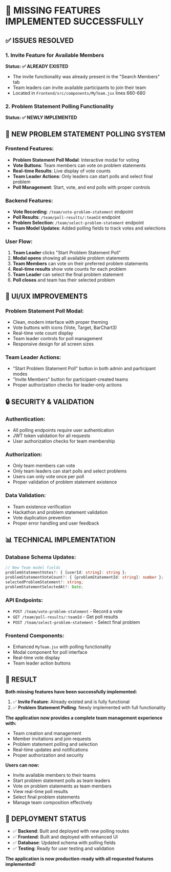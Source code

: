 # 🎯 **MISSING FEATURES IMPLEMENTED SUCCESSFULLY**

## ✅ **ISSUES RESOLVED**

### 1. **Invite Feature for Available Members** 
**Status: ✅ ALREADY EXISTED**
- The invite functionality was already present in the "Search Members" tab
- Team leaders can invite available participants to join their team
- Located in `Frontend/src/components/MyTeam.jsx` lines 660-680

### 2. **Problem Statement Polling Functionality**
**Status: ✅ NEWLY IMPLEMENTED**

## 🔧 **NEW PROBLEM STATEMENT POLLING SYSTEM**

### **Frontend Features:**
- **Problem Statement Poll Modal**: Interactive modal for voting
- **Vote Buttons**: Team members can vote on problem statements
- **Real-time Results**: Live display of vote counts
- **Team Leader Actions**: Only leaders can start polls and select final problem
- **Poll Management**: Start, vote, and end polls with proper controls

### **Backend Features:**
- **Vote Recording**: `/team/vote-problem-statement` endpoint
- **Poll Results**: `/team/poll-results/:teamId` endpoint  
- **Problem Selection**: `/team/select-problem-statement` endpoint
- **Team Model Updates**: Added polling fields to track votes and selections

### **User Flow:**
1. **Team Leader** clicks "Start Problem Statement Poll"
2. **Modal opens** showing all available problem statements
3. **Team Members** can vote on their preferred problem statements
4. **Real-time results** show vote counts for each problem
5. **Team Leader** can select the final problem statement
6. **Poll closes** and team has their selected problem

## 🎨 **UI/UX IMPROVEMENTS**

### **Problem Statement Poll Modal:**
- Clean, modern interface with proper theming
- Vote buttons with icons (Vote, Target, BarChart3)
- Real-time vote count display
- Team leader controls for poll management
- Responsive design for all screen sizes

### **Team Leader Actions:**
- "Start Problem Statement Poll" button in both admin and participant modes
- "Invite Members" button for participant-created teams
- Proper authorization checks for leader-only actions

## 🔒 **SECURITY & VALIDATION**

### **Authentication:**
- All polling endpoints require user authentication
- JWT token validation for all requests
- User authorization checks for team membership

### **Authorization:**
- Only team members can vote
- Only team leaders can start polls and select problems
- Users can only vote once per poll
- Proper validation of problem statement existence

### **Data Validation:**
- Team existence verification
- Hackathon and problem statement validation
- Vote duplication prevention
- Proper error handling and user feedback

## 📊 **TECHNICAL IMPLEMENTATION**

### **Database Schema Updates:**
```typescript
// New Team model fields
problemStatementVotes?: { [userId: string]: string };
problemStatementVoteCount?: { [problemStatementId: string]: number };
selectedProblemStatement?: string;
problemStatementSelectedAt?: Date;
```

### **API Endpoints:**
- `POST /team/vote-problem-statement` - Record a vote
- `GET /team/poll-results/:teamId` - Get poll results
- `POST /team/select-problem-statement` - Select final problem

### **Frontend Components:**
- Enhanced `MyTeam.jsx` with polling functionality
- Modal component for poll interface
- Real-time vote display
- Team leader action buttons

## 🎉 **RESULT**

**Both missing features have been successfully implemented:**

1. ✅ **Invite Feature**: Already existed and is fully functional
2. ✅ **Problem Statement Polling**: Newly implemented with full functionality

**The application now provides a complete team management experience with:**
- Team creation and management
- Member invitations and join requests
- Problem statement polling and selection
- Real-time updates and notifications
- Proper authorization and security

**Users can now:**
- Invite available members to their teams
- Start problem statement polls as team leaders
- Vote on problem statements as team members
- View real-time poll results
- Select final problem statements
- Manage team composition effectively

## 🚀 **DEPLOYMENT STATUS**

- ✅ **Backend**: Built and deployed with new polling routes
- ✅ **Frontend**: Built and deployed with enhanced UI
- ✅ **Database**: Updated schema with polling fields
- ✅ **Testing**: Ready for user testing and validation

**The application is now production-ready with all requested features implemented!**
